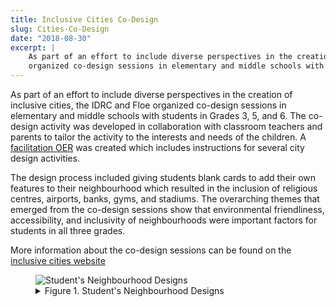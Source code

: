 ```yaml
---
title: Inclusive Cities Co-Design
slug: Cities-Co-Design
date: "2018-08-30"
excerpt: |
    As part of an effort to include diverse perspectives in the creation of inclusive cities, the IDRC and Floe
    organized co-design sessions in elementary and middle schools with students in Grades 3, 5, and 6.
---
```


As part of an effort to include diverse perspectives in the creation of inclusive cities, the IDRC and Floe organized
co-design sessions in elementary and middle schools with students in Grades 3, 5, and 6. The co-design activity was
developed in collaboration with classroom teachers and parents to tailor the activity to the interests and needs of the
children. A [facilitation OER](https://docs.google.com/document/d/1FXPRpp6oafkjaGrcbp4RcVFf3mumyk7dQorMY9_zLhc/edit)
was created which includes instructions for several city design activities.

The design process included giving students blank cards to add their own features to their neighbourhood which resulted
in the inclusion of religious centres, airports, banks, gyms, and stadiums. The overarching themes that emerged from the
co-design sessions show that environmental friendliness, accessibility, and inclusivity of neighbourhoods were important
factors for students in all three grades.

More information about the co-design sessions can be found on the
[inclusive cities website](https://cities.inclusivedesign.ca/ideas/students-results/)

<figure>
    <img src="/assets/media/CitiesCoDesign.jpg" alt="Student's Neighbourhood Designs" aria-details="det1">
    <figcaption>
        <details id="det1">
            <summary>
                Figure 1. Student's Neighbourhood Designs
            </summary>
            <p>
                An image showing the design boards of created by students during the co-design sessions.
            </p>
        </details>
    </figcaption>
</figure>
